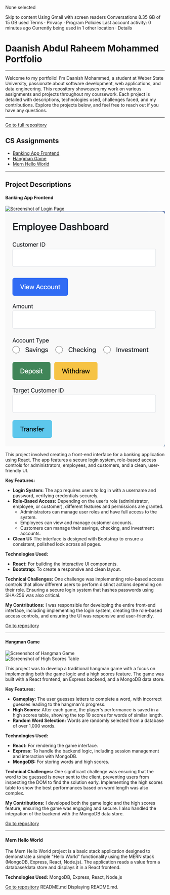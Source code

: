 
None selected

Skip to content
Using Gmail with screen readers
Conversations
8.35 GB of 15 GB used
Terms · Privacy · Program Policies
Last account activity: 0 minutes ago
Currently being used in 1 other location · Details
# Daanish Abdul Raheem Mohammed Portfolio  

---

Welcome to my portfolio! I'm Daanish Mohammed, a student at Weber State University, passionate about software development, web applications, and data engineering. This repository showcases my work on various assignments and projects throughout my coursework. Each project is detailed with descriptions, technologies used, challenges faced, and my contributions. Explore the projects below, and feel free to reach out if you have any questions.

---

[Go to full repository](https://github.com/danrahm/DaanishMohammed)

## CS Assignments

- [Banking App Frontend](https://github.com/danrahm/DaanishMohammed/tree/main/BankingApp)  
- [Hangman Game](https://github.com/danrahm/DaanishMohammed/tree/main/HangmanGame)  
- [Mern Hello World](https://github.com/danrahm/DaanishMohammed/tree/main/MernHelloWorld)

---

## Project Descriptions

#### Banking App Frontend

![Screenshot of Login Page](https://github.com/danrahm/DaanishMohammed/blob/main/Assests/images/Create%20Account%20Page)  
![Screenshot of Dashboard](https://github.com/danrahm/DaanishMohammed/blob/main/Assests/images/Employee%20Dashboard)

This project involved creating a front-end interface for a banking application using React. The app features a secure login system, role-based access controls for administrators, employees, and customers, and a clean, user-friendly UI.

**Key Features:**

- **Login System:** The app requires users to log in with a username and password, verifying credentials securely.
- **Role-Based Access:** Depending on the user’s role (administrator, employee, or customer), different features and permissions are granted.
  - Administrators can manage user roles and have full access to the system.
  - Employees can view and manage customer accounts.
  - Customers can manage their savings, checking, and investment accounts.
- **Clean UI:** The interface is designed with Bootstrap to ensure a consistent, polished look across all pages.

**Technologies Used:**
- **React:** For building the interactive UI components.
- **Bootstrap:** To create a responsive and clean layout.

**Technical Challenges:**
One challenge was implementing role-based access controls that allow different users to perform distinct actions depending on their role. Ensuring a secure login system that hashes passwords using SHA-256 was also critical.

**My Contributions:**
I was responsible for developing the entire front-end interface, including implementing the login system, creating the role-based access controls, and ensuring the UI was responsive and user-friendly.

[Go to repository](https://github.com/danrahm/DaanishMohammed/tree/main/BankingApp)

---

#### Hangman Game

![Screenshot of Hangman Game](https://github.com/danrahm/DaanishMohammed/blob/main/Assests/images/Hangman%20Game)  
![Screenshot of High Scores Table](https://github.com/danrahm/DaanishMohammed/blob/main/Assests/images/Highscore%20Table)

This project was to develop a traditional hangman game with a focus on implementing both the game logic and a high scores feature. The game was built with a React frontend, an Express backend, and a MongoDB data store.

**Key Features:**

- **Gameplay:** The user guesses letters to complete a word, with incorrect guesses leading to the hangman's progress.
- **High Scores:** After each game, the player's performance is saved in a high scores table, showing the top 10 scores for words of similar length.
- **Random Word Selection:** Words are randomly selected from a database of over 1,000 words.

**Technologies Used:**
- **React:** For rendering the game interface.
- **Express:** To handle the backend logic, including session management and interaction with MongoDB.
- **MongoDB:** For storing words and high scores.

**Technical Challenges:**
One significant challenge was ensuring that the word to be guessed is never sent to the client, preventing users from inspecting the DOM to find the solution early. Implementing the high scores table to show the best performances based on word length was also complex.

**My Contributions:**
I developed both the game logic and the high scores feature, ensuring the game was engaging and secure. I also handled the integration of the backend with the MongoDB data store.

[Go to repository](https://github.com/danrahm/DaanishMohammed/tree/main/HangmanGame)

---

#### Mern Hello World

The Mern Hello World project is a basic stack application designed to demonstrate a simple "Hello World" functionality using the MERN stack (MongoDB, Express, React, Node.js). The application reads a value from a database/data store and displays it in a React frontend.

**Technologies Used:** MongoDB, Express, React, Node.js


[Go to repository](https://github.com/danrahm/DaanishMohammed/tree/main/MernHelloWorld)
README.md
Displaying README.md. 

